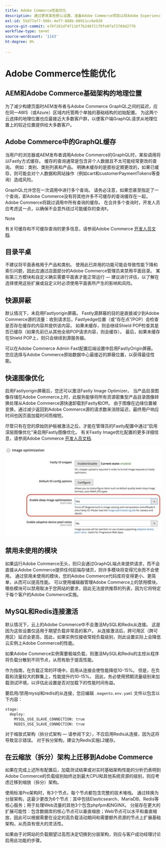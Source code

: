 ```yaml
---
title: Adobe Commerce性能优化
description: 通过更改某些默认设置，准备Adobe Commerce项目以将Adobe Experience Manager用作CMS。
exl-id: 55d77af7-508c-4ef7-888b-00911cc6e920
source-git-commit: e76f101df47116f7b246f21f0fe0fa72769d2776
workflow-type: tm+mt
source-wordcount: '1143'
ht-degree: 0%

---
```


# Adobe Commerce性能优化

## AEM和Adobe Commerce基础架构的地理位置

为了减少构建页面时AEM发布者与Adobe Commerce GraphQL之间的延迟，应在同一AWS（或Azure）区域内托管两个单独的基础结构的初始配置。 为这两个云选择的地理位置也应最接近大多数客户群，以便客户端GraphQL请求从地理位置上的较近位置提供给大多数客户。

## Adobe Commerce中的GraphQL缓存

当用户的浏览器或AEM发布者调用Adobe Commerce的GraphQL时，某些调用将以Fastly方式缓存。 缓存的查询通常是包含非个人数据且不太可能经常更改的查询。 例如：类别、类别列表和产品。 明确未缓存的是那些定期更改的，如果已缓存，则可能会对个人数据和网站操作（例如cart和customerPaymentTokens等查询）造成风险。

GraphQL允许您在一次调用中进行多个查询。 请务必注意，如果您甚至指定了一个查询，即Adobe Commerce没有将其他许多不可缓存的查询缓存在一起，Adobe Commerce将跳过调用中所有查询的缓存。 在合并多个查询时，开发人员应考虑这一点，以确保不会意外绕过可能缓存的查询‡。

>[!NOTE]
>
> 有关可缓存和不可缓存查询的更多信息，请参阅Adobe Commerce [开发人员文档](https://devdocs.magento.com/guides/v2.4/graphql/caching.html).

## 目录平桌

不建议将平面表格用于产品和类别。 使用此已弃用的功能可能会导致性能下降和索引问题，因此应通过店面部分的Adobe Commerce管理员来禁用平面目录。 某些第三方模块和自定义确实需要平面表才能正常运行 — 建议进行评估，以了解在选择使用这些扩展或自定义时必须使用平面表所产生的影响和风险。

## 快源屏蔽

默认情况下，未启用Fastlyorigin屏蔽。 Fastly源屏蔽的目的是直接减少到Adobe Commerce源的流量：收到请求后，Fastlyedge位置（或“存在点”/POP）会检查是否存在缓存的内容并提供该内容。 如果未缓存，则会继续Shield POP检查其是否已缓存（如果先前已从其他全局POP请求内容，则会缓存）。 最后，如果未缓存在Shield POP上，则只会继续到源服务器。

可以在Adobe Commerce Admin Fast配置后端设置中启用FastlyOrigin屏蔽。 您应选择与Adobe Commerce原始数据中心最接近的屏蔽位置，以获得最佳性能。

## 快速图像优化

启用Fastlyorigin屏蔽后，您还可以激活Fastly Image Optimizer。 当产品目录图像存储在Adobe Commerce上时，此服务能够将所有资源密集型产品目录图像转换处理从Adobe Commerce源快速卸载到Fastly和Off。 由于图像在边缘位置被变换，通过减少返回到Adobe Commerce源的请求数来消除延迟，最终用户响应时间也因页面加载时间而缩短。

尽管只有在您的原始防护板被激活之后，才能在管理员的Fastly配置中通过“启用深层图像优化”来启用Fastly图像优化。 有关Fastly Image优化配置的更多详细信息，请参阅Adobe Commerce [开发人员文档](https://devdocs.magento.com/cloud/cdn/fastly-image-optimization.html).

![Adobe Commerce管理员中Fastly图像优化设置的屏幕截图](../assets/commerce-at-scale/image-optimization.svg)

## 禁用未使用的模块

如果运行Adobe Commerce无头，则只会通过GraphQL端点来提供请求，而不会直接从Adobe Commerce提供任何前端存储页，则许多模块将变得冗余而不会使用。 通过禁用未使用的模块，您的Adobe Commerce代码库将变得更小、更简单，从而可以提高性能。 可以使用编辑器管理Adobe Commerce上的禁用模块。 哪些模块可以禁用取决于您网站的要求，因此无法提供推荐的列表，因为它将特定于每个客户的Adobe Commerce实施。

## MySQL和Redis连接激活

默认情况下，云上的Adobe Commerce中不会激活MySQL和Redis从连接。 这是因为这些设置仅适用于期望负载非常高的客户。 从连接激活后，跨可用区（跨可用区）延迟会更高，因此，如果实例仅接收常规负载级别，则此设置实际上会降低云实例上Adobe Commerce的性能。

如果Adobe Commerce实例需要极端负载，则激活MySQL和Redis的主控从程序将负载分散到不同节点，从而有助于提高性能。

作为指南，在负载正常的环境中，启用从连接会使性能降低10-15%。 但是，在负载和流量较大的群集上，性能提升约10-15%。 因此，务必使用预期流量级别来加载测试环境，以评估此设置是否对加载下的性能时间有益。

要启用/禁用mysql和redis的从连接，您应编辑 `.magento.env.yaml` 文件以包含以下内容：

```
stage:
  deploy:
    MYSQL_USE_SLAVE_CONNECTION: true
    REDIS_USE_SLAVE_CONNECTION: true
```

对于缩放式架构（拆分式架构 — 请参阅下文），不应启用Redis从连接，因为这将导致显示错误。 对于拆分架构，建议为Redis实施L2缓存。

## 在云缩放（拆分）架构上迁移到Adobe Commerce

如果在完成上述所有配置后，加载测试结果或对实时基础架构性能的分析仍表明到Adobe Commerce的负载级别始终达到最大CPU和其他系统资源的级别，则应考虑迁移到缩放（拆分）架构。

使用标准Pro架构时，有3个节点，每个节点都包含完整的技术堆栈。 通过转换为分层架构，这最少更改为6个节点：其中包括Elasticsearch、MariaDB、Redis等核心服务；用于处理Web流量的其他3个包含phpfpm和NGINX。 分层存在更大的扩展可能性：包含数据库的核心节点可以垂直缩放；Web节点可以水平和垂直缩放，因此可以根据需要在设定的高负载活动期间和需要额外资源的节点上扩展基础架构，从而具有很大的灵活性。

如果由于对网站的负载期望过高而决定切换到分层架构，则应与客户成功经理讨论启用此功能的步骤。
